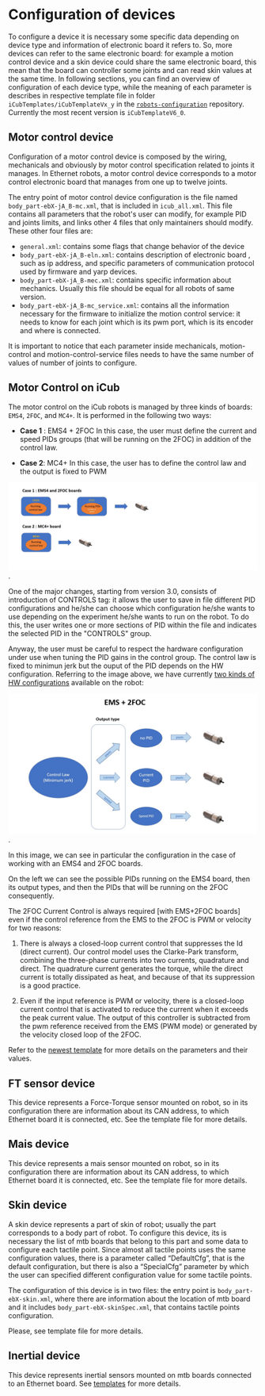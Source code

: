 # Configuration of devices
To configure a device it is necessary some specific data depending on device type and information of electronic board it refers to. So, more devices can refer to the same electronic board: for example a motion control device and a skin device could share the same electronic board, this mean that the board can controller some joints and can read skin values at the same time. In following sections, you can find an overview of configuration of each device type, while the meaning of each parameter is describes in respective template file in folder `iCubTemplates/iCubTemplateVx_y` in the [`robots-configuration`](https://github.com/robotology/robots-configuration) repository. Currently the most recent version is `iCubTemplateV6_0`.

## Motor control device
Configuration of a motor control device is composed by the wiring, mechanicals and obviously by motor control specification related to joints it manages. In Ethernet robots, a motor control device corresponds to a motor control electronic board that manages from one up to twelve joints.

The entry point of motor control device configuration is the file named `body_part-ebX-jA_B-mc.xml`, that is included in `icub_all.xml`. This file contains all parameters that the robot's user can modify, for example PID and joints limits, and links other 4 files that only maintainers should modify. These other four files are:

 - `general.xml`: contains some flags that change behavior of the device
 - `body_part-ebX-jA_B-eln.xml`: contains description of electronic board , such as ip address, and specific parameters of communication protocol used by firmware and yarp devices.
 - `body_part-ebX-jA_B-mec.xml`: contains specific information about mechanics. Usually this file should be equal for all robots of same version.
 - `body_part-ebX-jA_B-mc_service.xml`: contains all the information necessary for the firmware to initialize the motion control service: it needs to know for each joint which is its pwm port, which is its encoder and where is connected.

It is important to notice that each parameter inside mechanicals, motion-control and motion-control-service files needs to have the same number of values of number of joints to configure.

## Motor Control on iCub
The motor control on the iCub robots is managed by three kinds of boards: `EMS4`, `2FOC`, and `MC4+`. It is performed in the following two ways:

 - **Case 1** : EMS4 + 2FOC In this case, the user must define the current and speed PIDs groups (that will be running on the 2FOC) in addition of the control law.

 - **Case 2**: MC4+ In this case, the user has to define the control law and the output is fixed to PWM

![case 1 and 2](./img/Ems-2foc-1.png "Motor control on iCub").

One of the major changes, starting from version 3.0, consists of introduction of CONTROLS tag: it allows the user to save in file different PID configurations and he/she can choose which configuration he/she wants to use depending on the experiment he/she wants to run on the robot. To do this, the user writes one or more sections of PID within the file and indicates the selected PID in the "CONTROLS" group.

Anyway, the user must be careful to respect the hardware configuration under use when tuning the PID gains in the control group. The control law is fixed to minimun jerk but the ouput of the PID depends on the HW configuration. Referring to the image above, we have currently [two kinds of HW configurations](../../../icub_wiring/icub2_x/#ethernet-backbone) available on the robot:

![motor_control](./img/motorcontrol.jpg "Motor control on iCub").

In this image, we can see in particular the configuration in the case of working with an EMS4 and 2FOC boards.

On the left we can see the possible PIDs running on the EMS4 board, then its output types, and then the PIDs that will be running on the 2FOC consequently.


The 2FOC Current Control is always required [with EMS+2FOC boards] even if the control reference from the EMS to the 2FOC is PWM or velocity for two reasons:

1. There is always a closed-loop current control that suppresses the Id (direct current). Our control model uses the Clarke-Park transform, combining the three-phase currents into two currents, quadrature and direct. The quadrature current generates the torque, while the direct current is totally dissipated as heat, and because of that its suppression is a good practice.

2. Even if the input reference is PWM or velocity, there is a closed-loop current control that is activated to reduce the current when it exceeds the peak current value. The output of this controller is subtracted from the pwm reference received from the EMS (PWM mode) or generated by the velocity closed loop of the 2FOC.


Refer to the [newest template](https://github.com/robotology/robots-configuration/blob/devel/iCubTemplates/iCubTemplateV6_0/hardware/motorControl/body_part--ebX-jA_B-mc.xml) for more details on the parameters and their values.


## FT sensor device
This device represents a Force-Torque sensor mounted on robot, so in its configuration there are information about its CAN address, to which Ethernet board it is connected, etc. See the template file for more details.

## Mais device
This device represents a mais sensor mounted on robot, so in its configuration there are information about its CAN address, to which Ethernet board it is connected, etc. See the template file for more details.

## Skin device
A skin device represents a part of skin of robot; usually the part corresponds to a body part of robot. To configure this device, its is necessary the list of mtb boards that belong to this part and some data to configure each tactile point. Since almost all tactile points uses the same configuration values, there is a parameter called “DefaultCfg”, that is the default configuration, but there is also a “SpecialCfg” parameter by which the user can specified different configuration value for some tactile points.

The configuration of this device is in two files: the entry point is `body_part-ebX-skin.xml`, where there are information about the location of mtb board and it includes `body_part-ebX-skinSpec.xml`, that contains tactile points configuration.

Please, see template file for more details.

## Inertial device
This device represents inertial sensors mounted on mtb boards connected to an Ethernet board. See [templates](https://github.com/robotology/robots-configuration/tree/master/iCubTemplates/iCubTemplateV6_0/hardware/inertials) for more details.